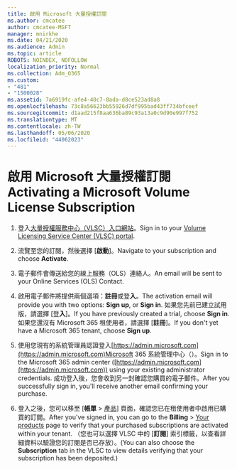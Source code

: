 ```yaml
---
title: 啟用 Microsoft 大量授權訂閱
ms.author: cmcatee
author: cmcatee-MSFT
manager: mnirkhe
ms.date: 04/21/2020
ms.audience: Admin
ms.topic: article
ROBOTS: NOINDEX, NOFOLLOW
localization_priority: Normal
ms.collection: Adm_O365
ms.custom:
- "481"
- "1500028"
ms.assetid: 7a6919fc-afe4-40c7-8ada-d8ce523ad8a8
ms.openlocfilehash: 73c8a56623bb55926d7df995bad43ff734bfceef
ms.sourcegitcommit: d1aad215f8aa636ba89c93a13a0c9d90e997f752
ms.translationtype: MT
ms.contentlocale: zh-TW
ms.lasthandoff: 05/06/2020
ms.locfileid: "44062023"
---
```

# <a name="activating-a-microsoft-volume-license-subscription"></a><span data-ttu-id="03d76-102">啟用 Microsoft 大量授權訂閱</span><span class="sxs-lookup"><span data-stu-id="03d76-102">Activating a Microsoft Volume License Subscription</span></span>

1. <span data-ttu-id="03d76-103">登入[大量授權服務中心（VLSC）入口網站](https://go.microsoft.com/fwlink/p/?LinkId=329762)。</span><span class="sxs-lookup"><span data-stu-id="03d76-103">Sign in to your [Volume Licensing Service Center (VLSC) portal](https://go.microsoft.com/fwlink/p/?LinkId=329762).</span></span>

2. <span data-ttu-id="03d76-104">流覽至您的訂閱，然後選擇 [**啟動**]。</span><span class="sxs-lookup"><span data-stu-id="03d76-104">Navigate to your subscription and choose **Activate**.</span></span>

3. <span data-ttu-id="03d76-105">電子郵件會傳送給您的線上服務（OLS）連絡人。</span><span class="sxs-lookup"><span data-stu-id="03d76-105">An email will be sent to your Online Services (OLS) Contact.</span></span>

4. <span data-ttu-id="03d76-106">啟用電子郵件將提供兩個選項：**註冊**或登**入**。</span><span class="sxs-lookup"><span data-stu-id="03d76-106">The activation email will provide you with two options: **Sign up**, or **Sign in**.</span></span> <span data-ttu-id="03d76-107">如果您先前已建立試用版，請選擇 [登**入**]。</span><span class="sxs-lookup"><span data-stu-id="03d76-107">If you have previously created a trial, choose **Sign in**.</span></span> <span data-ttu-id="03d76-108">如果您還沒有 Microsoft 365 租使用者，請選擇 [**註冊**]。</span><span class="sxs-lookup"><span data-stu-id="03d76-108">If you don't yet have a Microsoft 365 tenant, choose **Sign up**.</span></span>

5. <span data-ttu-id="03d76-109">使用您現有的系統管理員認證登入[https://admin.microsoft.com](https://admin.microsoft.com)Microsoft 365 系統管理中心（）。</span><span class="sxs-lookup"><span data-stu-id="03d76-109">Sign in to the Microsoft 365 admin center ([https://admin.microsoft.com](https://admin.microsoft.com)) using your existing administrator credentials.</span></span> <span data-ttu-id="03d76-110">成功登入後，您會收到另一封確認您購買的電子郵件。</span><span class="sxs-lookup"><span data-stu-id="03d76-110">After you successfully sign in, you'll receive another email confirming your purchase.</span></span>

6. <span data-ttu-id="03d76-111">登入之後，您可以移至 [**帳單** \> [產品](https://go.microsoft.com/fwlink/p/?linkid=842054)] 頁面，確認您已在租使用者中啟用已購買的訂閱。</span><span class="sxs-lookup"><span data-stu-id="03d76-111">After you've signed in, you can go to the **Billing** \> [Your products](https://go.microsoft.com/fwlink/p/?linkid=842054) page to verify that your purchased subscriptions are activated within your tenant.</span></span> <span data-ttu-id="03d76-112">（您也可以選擇 VLSC 中的 [**訂閱**] 索引標籤，以查看詳細資料以驗證您的訂閱是否已存放）。</span><span class="sxs-lookup"><span data-stu-id="03d76-112">(You can also choose the **Subscription** tab in the VLSC to view details verifying that your subscription has been deposited.)</span></span>
